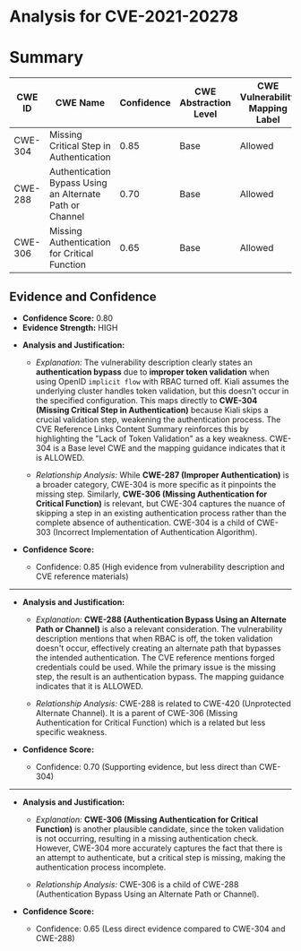 # Analysis for CVE-2021-20278

# Summary
| CWE ID | CWE Name | Confidence | CWE Abstraction Level | CWE Vulnerability Mapping Label | CWE-Vulnerability Mapping Notes |
|---|---|---|---|---|---|
| CWE-304 | Missing Critical Step in Authentication | 0.85 | Base | Allowed | Primary CWE |
| CWE-288 | Authentication Bypass Using an Alternate Path or Channel | 0.70 | Base | Allowed | Secondary Candidate |
| CWE-306 | Missing Authentication for Critical Function | 0.65 | Base | Allowed | Secondary Candidate |

## Evidence and Confidence

*   **Confidence Score:** 0.80
*   **Evidence Strength:** HIGH

- **Analysis and Justification:**  
  - *Explanation:* The vulnerability description clearly states an **authentication bypass** due to **improper token validation** when using OpenID `implicit flow` with RBAC turned off. Kiali assumes the underlying cluster handles token validation, but this doesn't occur in the specified configuration. This maps directly to **CWE-304 (Missing Critical Step in Authentication)** because Kiali skips a crucial validation step, weakening the authentication process. The CVE Reference Links Content Summary reinforces this by highlighting the "Lack of Token Validation" as a key weakness. CWE-304 is a Base level CWE and the mapping guidance indicates that it is ALLOWED.
  
  - *Relationship Analysis:* While **CWE-287 (Improper Authentication)** is a broader category, CWE-304 is more specific as it pinpoints the missing step. Similarly, **CWE-306 (Missing Authentication for Critical Function)** is relevant, but CWE-304 captures the nuance of skipping a step in an existing authentication process rather than the complete absence of authentication. CWE-304 is a child of CWE-303 (Incorrect Implementation of Authentication Algorithm).

- **Confidence Score:**  
  - Confidence: 0.85 (High evidence from vulnerability description and CVE reference materials)

---

- **Analysis and Justification:**  
  - *Explanation:* **CWE-288 (Authentication Bypass Using an Alternate Path or Channel)** is also a relevant consideration. The vulnerability description mentions that when RBAC is off, the token validation doesn't occur, effectively creating an alternate path that bypasses the intended authentication. The CVE reference mentions forged credentials could be used. While the primary issue is the missing step, the result is an authentication bypass. The mapping guidance indicates that it is ALLOWED.
  
  - *Relationship Analysis:* CWE-288 is related to CWE-420 (Unprotected Alternate Channel). It is a parent of CWE-306 (Missing Authentication for Critical Function) which is a related but less specific weakness.

- **Confidence Score:**  
  - Confidence: 0.70 (Supporting evidence, but less direct than CWE-304)

---

- **Analysis and Justification:**  
  - *Explanation:* **CWE-306 (Missing Authentication for Critical Function)** is another plausible candidate, since the token validation is not occurring, resulting in a missing authentication check. However, CWE-304 more accurately captures the fact that there is an attempt to authenticate, but a critical step is missing, making the authentication process incomplete.
  
  - *Relationship Analysis:* CWE-306 is a child of CWE-288 (Authentication Bypass Using an Alternate Path or Channel).

- **Confidence Score:**  
  - Confidence: 0.65 (Less direct evidence compared to CWE-304 and CWE-288)